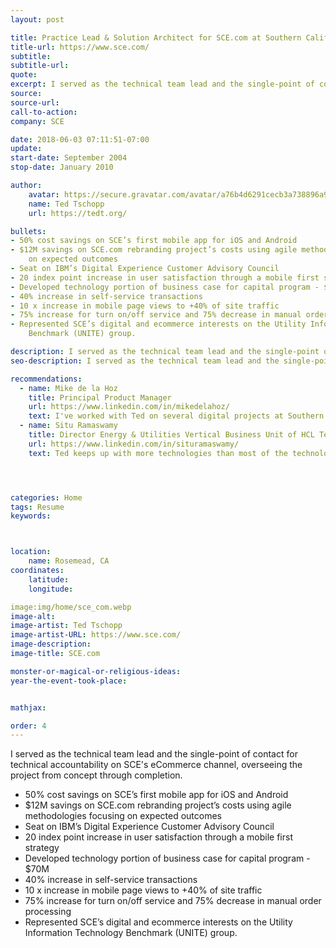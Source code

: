 ```yaml
---
layout: post

title: Practice Lead & Solution Architect for SCE.com at Southern California Edison
title-url: https://www.sce.com/
subtitle:
subtitle-url:
quote:
excerpt: I served as the technical team lead and the single-point of contact for technical accountability on SCE's eCommerce channel, overseeing the project from concept through completion.
source:
source-url:
call-to-action:
company: SCE

date: 2018-06-03 07:11:51-07:00
update:
start-date: September 2004
stop-date: January 2010

author:
    avatar: https://secure.gravatar.com/avatar/a76b4d6291cecb3a738896a971bfb903?s=512&d=mp&r=g
    name: Ted Tschopp
    url: https://tedt.org/

bullets:
- 50% cost savings on SCE’s first mobile app for iOS and Android
- $12M savings on SCE.com rebranding project’s costs using agile methodologies focusing
    on expected outcomes
- Seat on IBM’s Digital Experience Customer Advisory Council
- 20 index point increase in user satisfaction through a mobile first strategy
- Developed technology portion of business case for capital program - $70M
- 40% increase in self-service transactions
- 10 x increase in mobile page views to +40% of site traffic
- 75% increase for turn on/off service and 75% decrease in manual order processing
- Represented SCE’s digital and ecommerce interests on the Utility Information Technology
    Benchmark (UNITE) group.

description: I served as the technical team lead and the single-point of contact for technical accountability on SCE's eCommerce channel, overseeing the project from concept through completion.
seo-description: I served as the technical team lead and the single-point of contact for technical accountability on SCE's eCommerce channel, overseeing the project from concept through completion.

recommendations:
  - name: Mike de la Hoz
    title: Principal Product Manager 
    url: https://www.linkedin.com/in/mikedelahoz/
    text: I've worked with Ted on several digital projects at Southern California Edison. I find him to be intrinsically curious and his thirst for knowledge drives him to always find a better way to deliver product. When Ted provides system design and architecture advice and recommendations, you can bank on him thoroughly doing his research to come up with a sound conclusion. He's a good business partner and collaborator always seeking to do the right thing.
  - name: Situ Ramaswamy
    title: Director Energy & Utilities Vertical Business Unit of HCL Technologies
    url: https://www.linkedin.com/in/situramaswamy/
    text: Ted keeps up with more technologies than most of the technologists I have worked with, and brought an excellent mix of superior technical skills and great teamwork to all his assignments. One of the things that I found most gratifying was to see Ted's growth as an architect and technical leader through the significant programs he worked on over the years.




categories: Home
tags: Resume
keywords:



location: 
    name: Rosemead, CA
coordinates:
    latitude:
    longitude:

image:img/home/sce_com.webp
image-alt:
image-artist: Ted Tschopp
image-artist-URL: https://www.sce.com/
image-description:
image-title: SCE.com

monster-or-magical-or-religious-ideas:
year-the-event-took-place:


mathjax:

order: 4
---
```


I served as the technical team lead and the single-point of contact for technical accountability on SCE's eCommerce channel, overseeing the project from concept through completion.

* 50% cost savings on SCE’s first mobile app for iOS and Android
* $12M savings on SCE.com rebranding project’s costs using agile methodologies focusing on expected outcomes
* Seat on IBM’s Digital Experience Customer Advisory Council
* 20 index point increase in user satisfaction through a mobile first strategy
* Developed technology portion of business case for capital program - $70M
* 40% increase in self-service transactions
* 10 x increase in mobile page views to +40% of site traffic
* 75% increase for turn on/off service and 75% decrease in manual order processing
* Represented SCE’s digital and ecommerce interests on the Utility Information Technology Benchmark (UNITE) group.
